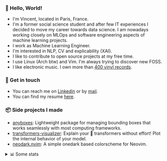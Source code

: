 ### 👋 Hello, World!

- I'm Vincent, located in Paris, France.
- I'm a former social science student and after few IT experiences I decided to move my career towards data science. I am nowadays working closely on MLOps and software engineering aspects of machine learning projects.
- I work as Machine Learning Engineer.
- I'm interested in NLP, CV and explicability (XAI).
- I like to contribute to open source projects at my free time.
- I use Linux (Arch btw) and Vim. I'm always trying to discover new FOSS.
- I like electronic music. I own more than [400 vinyl records](https://www.discogs.com/user/Voigt_Kampff/collection).

### 🔗 Get in touch

- You can reach me on [Linkedin](https://www.linkedin.com/in/vincent-duchauffour-3a9641155/) or by [mail](mailto:vincent.duchauffour@proton.me).
- You can find my resume [here](https://raw.githubusercontent.com/VDuchauffour/resume/main/resume.pdf).

### 📦 Side projects I made

- [anyboxes](https://github.com/VDuchauffour/anyboxes): Lightweight package for managing bounding boxes that works seamlessly with most computing frameworks.
- [transformers-visualizer](https://github.com/VDuchauffour/transformers-visualizer): Explain your 🤗 transformers without effort! Plot the internal behavior of your model. 
- [neodark.nvim](https://github.com/VDuchauffour/neodark.nvim): A simple onedark based colorscheme for Neovim.

<details><summary>📊 Some stats</summary>  
  
<p align="center">
  <img alt="VDuchauffour's github stats" src="https://github-readme-stats.vercel.app/api?username=VDuchauffour&include_all_commits=true&show_icons=true&theme=react"/>
  <br />
  <img alt="VDuchauffour's streak stats" src="https://streak-stats.demolab.com?user=VDuchauffour&theme=react"/>
  <br />
  <img alt="VDuchauffour's language stats" src="https://github-readme-stats.vercel.app/api/top-langs/?username=VDuchauffour&count_private=true&include_all_commits=true&show_icons=true&layout=compact&theme=react"/>
  <!--   <br />
  <img alt="VDuchauffour's Wakatime stats" src="https://github-readme-stats.vercel.app/api/wakatime?username=VDuchauffour&theme=react"/> -->
</p>

#### 🧭 Wakatime stats
<!--START_SECTION:waka-->
![Code Time](http://img.shields.io/badge/Code%20Time-805%20hrs%2040%20mins-blue)

![Lines of code](https://img.shields.io/badge/From%20Hello%20World%20I%27ve%20Written-61.7%20thousand%20lines%20of%20code-blue)

**🐱 My GitHub Data** 

> 📦 43.4 kB Used in GitHub's Storage 
 > 
> 🏆 1,580 Contributions in the Year 2023
 > 
> 🚫 Not Opted to Hire
 > 
> 📜 8 Public Repositories 
 > 
> 🔑 1 Private Repositories 
 > 
**I'm a Night 🦉** 

```text
🌞 Morning                38 commits          █░░░░░░░░░░░░░░░░░░░░░░░░   05.95 % 
🌆 Daytime                233 commits         █████████░░░░░░░░░░░░░░░░   36.46 % 
🌃 Evening                209 commits         ████████░░░░░░░░░░░░░░░░░   32.71 % 
🌙 Night                  159 commits         ██████░░░░░░░░░░░░░░░░░░░   24.88 % 
```
📅 **I'm Most Productive on Wednesday** 

```text
Monday                   137 commits         █████░░░░░░░░░░░░░░░░░░░░   21.44 % 
Tuesday                  61 commits          ██░░░░░░░░░░░░░░░░░░░░░░░   09.55 % 
Wednesday                156 commits         ██████░░░░░░░░░░░░░░░░░░░   24.41 % 
Thursday                 122 commits         █████░░░░░░░░░░░░░░░░░░░░   19.09 % 
Friday                   77 commits          ███░░░░░░░░░░░░░░░░░░░░░░   12.05 % 
Saturday                 20 commits          █░░░░░░░░░░░░░░░░░░░░░░░░   03.13 % 
Sunday                   66 commits          ███░░░░░░░░░░░░░░░░░░░░░░   10.33 % 
```


📊 **This Week I Spent My Time On** 

```text
💬 Programming Languages: 
Text                     4 hrs 58 mins       ████████░░░░░░░░░░░░░░░░░   30.82 % 
C++                      3 hrs 53 mins       ██████░░░░░░░░░░░░░░░░░░░   24.12 % 
YAML                     1 hr 49 mins        ███░░░░░░░░░░░░░░░░░░░░░░   11.30 % 
Diff                     1 hr 44 mins        ███░░░░░░░░░░░░░░░░░░░░░░   10.75 % 
XML                      1 hr 35 mins        ██░░░░░░░░░░░░░░░░░░░░░░░   09.91 % 
```


 Last Updated on 19/08/2023 00:31:12 UTC
<!--END_SECTION:waka-->
</details>
